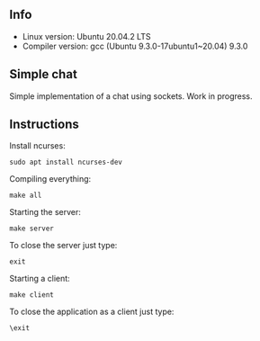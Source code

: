 ## Info
* Linux version: Ubuntu 20.04.2 LTS 
* Compiler version: gcc (Ubuntu 9.3.0-17ubuntu1~20.04) 9.3.0

## Simple chat
Simple implementation of a chat using sockets. Work in progress.


## Instructions

Install ncurses:

```
sudo apt install ncurses-dev
```

Compiling everything:

```
make all
```

Starting the server:

```
make server
```

To close the server just type:

```
exit
```
	
Starting a client:

```
make client
```

To close the application as a client just type:

```
\exit
```

